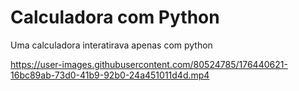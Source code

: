 # Calculadora com Python
 Uma calculadora interatirava apenas com python


https://user-images.githubusercontent.com/80524785/176440621-16bc89ab-73d0-41b9-92b0-24a451011d4d.mp4

